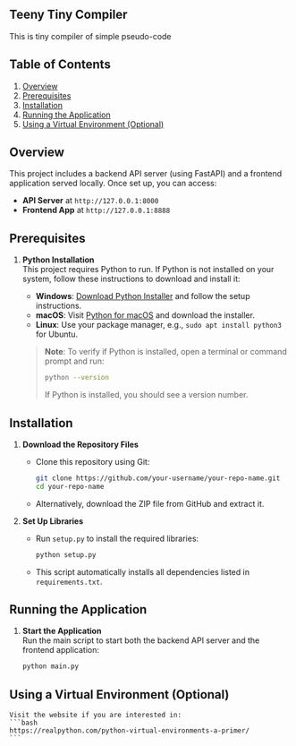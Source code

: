 ## Teeny Tiny Compiler
This is tiny compiler of simple pseudo-code

## Table of Contents
1. [Overview](#overview)
2. [Prerequisites](#prerequisites)
3. [Installation](#installation)
4. [Running the Application](#running-the-application)
5. [Using a Virtual Environment (Optional)](#using-a-virtual-environment-optional)

## Overview

This project includes a backend API server (using FastAPI) and a frontend application served locally. Once set up, you can access:
- **API Server** at `http://127.0.0.1:8000`
- **Frontend App** at `http://127.0.0.1:8888`

## Prerequisites

1. **Python Installation**  
   This project requires Python to run. If Python is not installed on your system, follow these instructions to download and install it:
   - **Windows**: [Download Python Installer](https://www.python.org/ftp/python/3.10.7/python-3.10.7-amd64.exe) and follow the setup instructions.
   - **macOS**: Visit [Python for macOS](https://www.python.org/downloads/macos/) and download the installer.
   - **Linux**: Use your package manager, e.g., `sudo apt install python3` for Ubuntu.

   > **Note**: To verify if Python is installed, open a terminal or command prompt and run:
   > ```bash
   > python --version
   > ```
   > If Python is installed, you should see a version number.

## Installation

1. **Download the Repository Files**  
   - Clone this repository using Git:
     ```bash
     git clone https://github.com/your-username/your-repo-name.git
     cd your-repo-name
     ```
   - Alternatively, download the ZIP file from GitHub and extract it.

2. **Set Up Libraries**
   - Run `setup.py` to install the required libraries:
     ```bash
     python setup.py
     ```
   - This script automatically installs all dependencies listed in `requirements.txt`.

## Running the Application

1. **Start the Application**  
   Run the main script to start both the backend API server and the frontend application:
   ```bash
   python main.py
   ```

## Using a Virtual Environment (Optional)
    Visit the website if you are interested in:
    ```bash
    https://realpython.com/python-virtual-environments-a-primer/
    ```